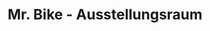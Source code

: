 ---
title: "Mr. Bike - Ausstellungsraum"
url: /rosenheim/mr-bike-ausstellungsraum/
shop: Fahrrad
---